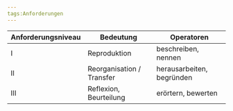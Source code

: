 ```yaml
---
tags:Anforderungen
---
```


| Anforderungsniveau | Bedeutung                 | Operatoren                |
| ------------------ | ------------------------- | ------------------------- |
| I                  | Reproduktion              | beschreiben, nennen       |
| II                 | Reorganisation / Transfer | herausarbeiten, begründen |
| III                | Reflexion, Beurteilung    | erörtern, bewerten        | 
